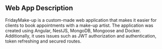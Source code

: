 ## Web App Description 
FridayMake-up is a custom-made web application that makes it easier for clients to book appointments with a make-up artist. The application was created using Angular, NestJS, MongoDB, Mongoose and Docker. Additionally, it uses issues such as JWT authorization and authentication, token refreshing and secured routes.